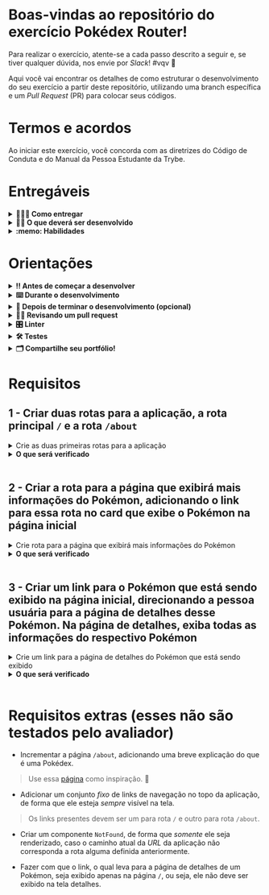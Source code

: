 # Boas-vindas ao repositório do exercício Pokédex Router!

Para realizar o exercício, atente-se a cada passo descrito a seguir e, se tiver qualquer dúvida, nos envie por _Slack_! #vqv 🚀

Aqui você vai encontrar os detalhes de como estruturar o desenvolvimento do seu exercício a partir deste repositório, utilizando uma branch específica e um _Pull Request_ (PR) para colocar seus códigos.

# Termos e acordos

Ao iniciar este exercício, você concorda com as diretrizes do Código de Conduta e do Manual da Pessoa Estudante da Trybe.

# Entregáveis

<details>
  <summary><strong>🤷🏽‍♀️ Como entregar</strong></summary><br />

Para entregar o seu exercício você deverá criar um _Pull Request_ neste repositório.

Lembre-se que você pode consultar nosso conteúdo sobre [Git & GitHub](https://app.betrybe.com/course/4d67f5b4-34a6-489f-a205-b6c7dc50fc16/) e nosso [Blog - Git & GitHub](https://blog.betrybe.com/tecnologia/git-e-github/) sempre que precisar!

</details>

<details>
  <summary><strong>👨‍💻 O que deverá ser desenvolvido</strong></summary><br />

O desafio de hoje é incrementar uma aplicação de Pokédex utilizando React Router. Para isso, você terá acesso a um repositório com aplicação React funcionando, o qual exibe um card com informações de um Pokémon e um botão para navegar entre uma lista de Pokémon, sendo possível filtrar por tipos específicos.

Além dessas funcionalidades, você terá como missão adicionar novas rotas na aplicação, para que seja possível visualizar mais informações de cada Pokémon e poder _favoritar_ os Pokémon que você mais gosta.
  
Aviso: A biblioteca `react-router-dom` já está instalada, então você só precisa executar o comando `npm install` estando dentro da pasta raiz para poder utilizá-la.

Veja um exemplo da aplicação rodando:

![Pokédex rodando](images/pokedex-react-router.gif)

</details>

<details>
  <summary><strong>:memo: Habilidades</strong></summary><br />

Neste exercício, verificamos se você é capaz de:

- Utilizar o componente BrowserRouter corretamente;

- Criar links de navegação na aplicação com o componente Link;
  
- Criar rotas, mapeando o caminho da URL com o componente correspondente, via Route;
  
- Estruturar e organizar as rotas da sua aplicação com o componente Switch;
  
- Usar o componente Redirect pra alternar entre rotas.

</details>

# Orientações

<details>
  <summary><strong>‼️ Antes de começar a desenvolver</strong></summary><br />

1. Clone o repositório

- Use o comando: `git clone git@github.com:tryber/sd-025-b-exercise-pokedex-router`.
- Entre na pasta do repositório que você acabou de clonar:
  - `cd sd-025-b-exercise-pokedex-router`

2. Instale as dependências

- `npm install`.

3. Crie uma branch a partir da branch `main`

- Verifique que você está na branch `main`
  - Exemplo: `git branch`
- Se não estiver, mude para a branch `main`
  - Exemplo: `git checkout main`
- Agora crie uma branch à qual você vai submeter os `commits` do seu exercício
  - Você deve criar uma branch no seguinte formato: `nome-de-usuario-nome-do-exercicio`
  - Exemplo: `git checkout -b joaozinho-sd-025-b-exercise-pokedex-router`

4. Adicione as mudanças ao _stage_ do Git e faça um `commit`

- Verifique que as mudanças ainda não estão no _stage_
  - Exemplo: `git status` (deve aparecer listada a pasta _joaozinho_ em vermelho)
- Adicione o novo arquivo ao _stage_ do Git
  - Exemplo:
    - `git add .` (adicionando todas as mudanças - _que estavam em vermelho_ - ao stage do Git)
    - `git status` (deve aparecer listado o arquivo _joaozinho/README.md_ em verde)
- Faça o `commit` inicial
  - Exemplo:
    - `git commit -m 'iniciando o exercício x'` (fazendo o primeiro commit)
    - `git status` (deve aparecer uma mensagem tipo _nothing to commit_ )

5. Adicione a sua branch com o novo `commit` ao repositório remoto

- Usando o exemplo anterior: `git push -u origin joaozinho-sd-025-b-exercise-pokedex-router`

6. Crie um novo `Pull Request` _(PR)_

- Vá até a página de _Pull Requests_ do [repositório no GitHub](https://github.com/tryber/sd-025-b-exercise-pokedex-router/pulls)
- Clique no botão verde _"New pull request"_
- Clique na caixa de seleção _"Compare"_ e escolha a sua branch **com atenção**
- Coloque um título para a sua _Pull Request_
  - Exemplo: _"Cria tela de busca"_
- Clique no botão verde _"Create pull request"_
- Adicione uma descrição para o _Pull Request_ e clique no botão verde _"Create pull request"_
- **Não se preocupe em preencher mais nada por enquanto!**
- Volte até a [página de _Pull Requests_ do repositório](https://github.com/tryber/sd-025-b-exercise-pokedex-router/pulls) e confira que o seu _Pull Request_ está criado

</details>

<details>
  <summary><strong>⌨️ Durante o desenvolvimento</strong></summary><br />

- Faça `commits` das alterações que você fizer no código regularmente

- Lembre-se de sempre após um (ou alguns) `commits` atualizar o repositório remoto

- Os comandos que você utilizará com mais frequência são:
  1. `git status` _(para verificar o que está em vermelho - fora do stage - e o que está em verde - no stage)_
  2. `git add` _(para adicionar arquivos ao stage do Git)_
  3. `git commit` _(para criar um commit com os arquivos que estão no stage do Git)_
  4. `git push -u origin nome-da-branch` _(para enviar o commit para o repositório remoto na primeira vez que fizer o `push` de uma nova branch)_
  5. `git push` _(para enviar o commit para o repositório remoto após o passo anterior)_

</details>

<details>
  <summary><strong>🤝 Depois de terminar o desenvolvimento (opcional)</strong></summary><br />

Para sinalizar que o seu exercício está pronto para o _"Code Review"_, faça o seguinte:

- Vá até a página **DO SEU** _Pull Request_, adicione a label de _"code-review"_ e marque seus colegas:

  - No menu à direita, clique no _link_ **"Labels"** e escolha a _label_ **code-review**;

  - No menu à direita, clique no _link_ **"Assignees"** e escolha **o seu usuário**;

  - No menu à direita, clique no _link_ **"Reviewers"** e digite `students`, selecione o time `tryber/students-sd-025-b`.

Caso tenha alguma dúvida, [aqui tem um video explicativo](https://vimeo.com/362189205).

</details>

<details>
  <summary><strong>🕵🏿 Revisando um pull request</strong></summary><br />

Use o conteúdo sobre [Code Review](https://app.betrybe.com/course/real-life-engineer/code-review) para te ajudar a revisar os _Pull Requests_.

</details>

<details>
  <summary><strong>🎛 Linter</strong></summary><br />

Para garantir a qualidade do código, vamos utilizar neste exercício os linters `ESLint` e `StyleLint`.
Assim o código estará alinhado com as boas práticas de desenvolvimento, sendo mais legível
e de fácil manutenção! Para rodá-los localmente, execute os comandos abaixo:

```bash
  npm run lint
  npm run lint:styles
```

⚠️ **PULL REQUESTS COM ISSUES DE LINTER NÃO SERÃO AVALIADAS.
ATENTE-SE PARA RESOLVÊ-LAS ANTES DE FINALIZAR O DESENVOLVIMENTO!** ⚠️

Em caso de dúvidas, confira o material do course sobre [ESLint e Stylelint](https://app.betrybe.com/course/real-life-engineer/eslint).

</details>


<details>
  <summary><strong>🛠 Testes</strong></summary><br />

* <details><summary><b>Execução de testes de requisito</b></summary>

  Os testes deste exercício foram feitos usando o [Cypress](https://www.cypress.io/how-it-works/). É utilizada nos testes a resolução `1366 x 768` (1366 pixels de largura por 768 pixels de altura) para testes de layout. Logo, recomenda-se desenvolver seu exercício usando a mesma resolução, via instalação [deste plugin](https://chrome.google.com/webstore/detail/window-resizer/kkelicaakdanhinjdeammmilcgefonfh?hl=en) do `Chrome`, de modo a facilitar a configuração dessa resolução, por exemplo.

  Para o exercício ser validado, todos os testes de comportamento devem passar. É possível testar isso localmente rodando `npm run cy`. Esse comando roda a suite de testes do Cypress, o qual valida se o fluxo geral e os requisitos funcionais estão como deveriam.

  > Você também pode executar o comando `npm run cy:open` para ter um resultado visual dos testes feitos.

  Aviso: Esses testes não consideram o layout de maneira geral, mas sim os atributos e informações corretas, por isso preste atenção! Os testes te darão uma mensagem de erro caso não estejam passando (seja qual for o motivo). 😉

  **Atenção:** Sua aplicação deve estar rodando para o Cypress no terminal poder testar.
  </details><br />

* <details><summary><b> Execução de um teste específico</b></summary>

  Para executar somente uma `spec` de testes, você pode ou rodar somente um arquivo de teste com o comando `npm run cy -- --spec cypress/integration/nomeDoArquivo_spec.js`, ou selecionar qual delas você deseja após executar o comando `npm run cy:open`.

  ![image](./images/cy-specs.png)

  Além disso, ainda é possível rodar apenas um trecho de um `spec`, basta utilizar a função .only após o `describe`, `it` ou `test`. Com isso, será possível que apenas parte de um teste rode localmente e seja avaliado.

  ![image](./images/itOnly.png)

  </details><br />
</details>


<details>
  <summary><strong>🗂 Compartilhe seu portfólio!</strong></summary><br />

Você sabia que o LinkedIn é a principal rede social profissional e compartilhar o seu aprendizado lá é muito importante para quem deseja construir uma carreira de sucesso? Compartilhe esse exercício no seu LinkedIn, marque o perfil da Trybe (@trybe) e mostre para a sua rede toda a sua evolução.

</details>

# Requisitos

## 1 - Criar duas rotas para a aplicação, a rota principal `/` e a rota `/about`

<details>
  <summary>Crie as duas primeiras rotas para a aplicação</summary><br />

- A rota `/` deve renderizar somente o componente `<Pokedex />`.
- Crie um componente chamado `<About />` e coloque um título com o texto `About Pokédex`.
- Crie a rota `/about` e renderize somente o componente `<About />`

</details>

<details>
  <summary><strong>O que será verificado</strong></summary><br />

- Se, ao entrar na rota `/`: 
  - é renderizado uma tag `h1` com o texto `Pokédex`.
  - as informações do primeiro Pokémon da lista são renderizadas.
- Se, ao entrar na rota `/about`, é renderizado uma tag `h1` com o texto `About Pokédex`.

</details>

</details><br>

## 2 - Criar a rota para a página que exibirá mais informações do Pokémon, adicionando o link para essa rota no card que exibe o Pokémon na página inicial

<details>
  <summary>Crie rota para a página que exibirá mais informações do Pokémon</summary><br />

- Crie a rota `/pokemon/{id}`, onde `{id}` será o `id` do Pokémon selecionado. Cada Pokémon possui um `id` na Pokédex e podemos usar essa informação como parâmetro de _URL_ para permitir que a aplicação consiga acessar detalhes de um pokémon específico. 
> Por exemplo: o id do pokémon `Pikachu` é `25`.Com isso, para acessar a página de informações do `Pikachu`, devemos acessar a rota `/pokemon/25`.
- Crie o componente `<PokemonDetails />` e faça com que ele seja renderizado quando a rota `/pokemon/{id}` for acessada.
- Dentro do componente `<PokémonDetails />`, recupere a informação do parâmero `id` passado pela _URL_.
- Exiba um título `h1` com o  texto `{nome-do-pokémon} details`, onde `nome-do-pokémon` é o nome do Pokémon que possui o `id` passado como parâmetro pela _URL_.
- 💡Dica: A lista de Pokémon está no arquivo `src/data.js` e você pode passá-la como _prop_ para o componente `<PokemonDetails />`.

</details>

<details>
  <summary><strong>O que será verificado</strong></summary><br />

- Se, ao acessar a rota `/pokemon/25`, existe um título `h1` com o texto `Pikachu details`.
- Se, ao acessar a rota `/pokemon/65`, existe um título `h1` com o texto `Alakazam details`.

</details>

</details><br>

## 3 - Criar um link para o Pokémon que está sendo exibido na página inicial, direcionando a pessoa usuária para a página de detalhes desse Pokémon. Na página de detalhes, exiba todas as informações do respectivo Pokémon

<details>
  <summary>Crie um link para a página de detalhes do Pokémon que está sendo exibido</summary><br />

- Na página inicial, adicione um link dentro do card de informações do Pokémon que está sendo exibido. Este link deve direcionar para a página de informações do respectivo Pokémon por meio da rota `/pokemon/{id}`.
- O link deve ter o texto `Details`.
- Ao entrar na página do respectivo Pokémon, todas as informações do Pokémon devem ser exibidas:
  - o nome do Pokémon. 
 > Observação: no requisito anterior foi pedido para que o nome fosse renderizado como título da página, e nesse requisito o nome precisa ser renderizado novamente junto com o restante das informações;
  - o tipo do Pokémon;
  - o peso e a respectiva unidade de medida;  
  - a infomação resumida sobre o Pokémon, essa  informação está presente na chave `summary` em cada objeto da lista de Pokémon.
  - o(s) mapa(s) que mostra(m) as possíveis localizações do Pokémon, seu nomes e imagens. Informações presentes nas chaves `location` e `map`, dentro de um _array_ na chave `foundAt` presente em cada objeto da lista de Pokémon;
  - cada mapa deve ser renderizado como uma imagem, sendo a propriedade `map` o valor do atributo `src` e a propriedade `location` o valor do atributo `alt`.

</details>

<details>
  <summary><strong>O que será verificado</strong></summary><br />

- Se na página inicial: 
  - existe um link que direciona para página de detalhes do Pokémon que está sendo exibido.
  - o link para página de detalhes direciona corretamente, mesmo após alterar o Pokémon que está sendo exibido.
- Se na página de detalhes, todas as informações do Pokémon estão sendo renderizadas.

</details>

</details><br>

# Requisitos extras (esses não são testados pelo avaliador)

- Incrementar a página `/about`, adicionando uma breve explicação do que é uma Pokédex. 
> Use essa [página](https://bulbapedia.bulbagarden.net/wiki/Pok%C3%A9dex) como inspiração. 🙂

- Adicionar um conjunto *fixo* de links de navegação no topo da aplicação, de forma que ele esteja *sempre* visível na tela. 
> Os links presentes devem ser um para rota `/` e outro para rota `/about`.

- Criar um componente `NotFound`, de forma que *somente* ele seja renderizado, caso o caminho atual da _URL_ da aplicação não corresponda a rota alguma definida anteriormente. 

- Fazer com que o link, o qual leva para a página de detalhes de um Pokémon, seja exibido apenas na página `/`, ou seja, ele não deve ser exibido na tela detalhes.
